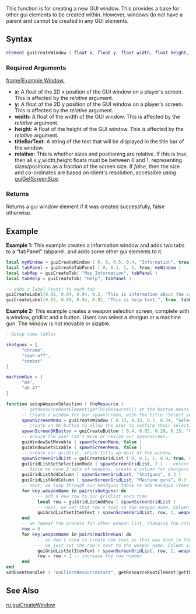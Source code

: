 This function is for creating a new GUI window. This provides a base for other gui elements to be created within. However, windows do not have a parent and cannot be created in any GUI elements.

Syntax
------

``` lua
element guiCreateWindow ( float x, float y, float width, float height, string titleBarText, bool relative )
```

### Required Arguments

[frame|Example Window.](/docs/image-gui-window.png.md "wikilink")

-   **x:** A float of the 2D x position of the GUI window on a player's screen. This is affected by the *relative* argument.
-   **y:** A float of the 2D y position of the GUI window on a player's screen. This is affected by the *relative* argument.
-   **width:** A float of the width of the GUI window. This is affected by the *relative* argument.
-   **height:** A float of the height of the GUI window. This is affected by the *relative* argument.
-   **titleBarText:** A string of the text that will be displayed in the title bar of the window.
-   **relative:** This is whether sizes and positioning are relative. If this is *true*, then all x,y,width,height floats must be between 0 and 1, representing sizes/positions as a fraction of the screen size. If *false*, then the size and co-ordinates are based on client's resolution, accessible using [guiGetScreenSize](/docs/guigetscreensize.md "wikilink").

### Returns

Returns a gui window element if it was created successfully, false otherwise.

Example
-------

**Example 1:** This example creates a information window and adds two tabs to a “tabPanel” tabpanel, and adds some other gui elements to it.

``` lua
local myWindow = guiCreateWindow ( 0, 0, 0.5, 0.4, "Information", true )  -- create a window which has "Information" in the title bar.
local tabPanel = guiCreateTabPanel ( 0, 0.1, 1, 1, true, myWindow )       -- create a tab panel which fills the whole window
local tabMap = guiCreateTab( "Map Information", tabPanel )                -- create a tab named "Map Information" on 'tabPanel'
local tabHelp = guiCreateTab( "Help", tabPanel )                          -- create another tab named "Help" on 'tabPanel'

-- adds a label (text) to each tab
guiCreateLabel(0.02, 0.04, 0.94, 0.2, "This is information about the current map", true, tabMap)
guiCreateLabel(0.02, 0.04, 0.94, 0.92, "This is help text.", true, tabHelp)
```

**Example 2:** This example creates a weapon selection screen, complete with a window, gridlist and a button. Users can select a shotgun or a machine gun. The window is not movable or sizable.

``` lua
--Setup some tables

shotguns = {
      "chrome",
      "sawn-off",
      "combat"
}

machineGun = {
      "m4",
      "ak-47"
}

function setupWeaponSelection ( theResource )
      -- getResourceRootElement(getThisResource()) at the bottom means it will only create the gui on this resource start
      -- Create a window for our spawnscreen, with the title "Select your weapons".
      spawnScreenMenu = guiCreateWindow ( 0.15, 0.33, 0.7, 0.34, "Select your weapons", true )
      -- create an OK button to allow the user to confirm their selections, and attach it to the confirmSelection function
      spawnScreenOKButton = guiCreateButton ( 0.4, 0.85, 0.20, 0.15, "OK", true, spawnScreenMenu )
      -- ensure the user can't move or resize our spawnscreen.
      guiWindowSetMovable ( spawnScreenMenu, false )
      guiWindowSetSizable ( spawnScreenMenu, false )
      -- create our gridlist, which fills up most of the window.
      spawnScreenGridList = guiCreateGridList ( 0, 0.1, 1, 0.9, true, spawnScreenMenu )
      guiGridListSetSelectionMode ( spawnScreenGridList, 2 ) -- ensure the selection mode is one per column
      -- Since we have 2 sets of weapons, create a column for shotguns and one for machine guns
      guiGridListAddColumn ( spawnScreenGridList, "Shotguns", 0.3 )
      guiGridListAddColumn ( spawnScreenGridList, "Machine guns", 0.3 )
      -- next, we loop through our handguns table to add handgun items to the gridlist
      for key,weaponName in pairs(shotguns) do
            -- add a new row to our gridlist each time
            local row = guiGridListAddRow ( spawnScreenGridList )
            -- next, we set that row's text to the weapon name. Column is 1 since the "Shotguns" column was created first.
            guiGridListSetItemText ( spawnScreenGridList, row, 1, weaponName, false, false )
      end
      -- we repeat the process for other weapon list, changing the column number
      row = 0
      for key,weaponName in pairs(machineGun) do
            -- we don't need to create new rows as that was done in the previous loop
            -- we just set the row's text to the weapon name. Column is 2 since the "Machine guns" column was created second.
            guiGridListSetItemText ( spawnScreenGridList, row, 2, weaponName, false, false )
            row = row + 1 -- increase the row number
      end
end
addEventHandler ( "onClientResourceStart", getResourceRootElement(getThisResource()), setupWeaponSelection )
```

See Also
--------

[ru:guiCreateWindow](/docs/ru-guicreatewindow.md "wikilink")

